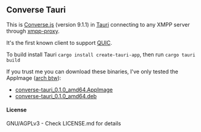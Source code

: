 Converse Tauri
--------------

This is [Converse.js](https://conversejs.org/) (version 9.1.1) in [Tauri](https://tauri.app) connecting to any XMPP
server through [xmpp-proxy](https://github.com/moparisthebest/xmpp-proxy).

It's the first known client to support [QUIC](https://xmpp.org/extensions/xep-0467.html).

To build install Tauri `cargo install create-tauri-app`, then run `cargo tauri build`

If you trust me you can download these binaries, I've only tested the AppImage ([arch btw](https://www.moparisthebest.com/images/i-only-use-arch-linux.png)):
  * [converse-tauri_0.1.0_amd64.AppImage](https://www.moparisthebest.com/converse-tauri_0.1.0_amd64.AppImage)
  * [converse-tauri_0.1.0_amd64.deb](https://www.moparisthebest.com/converse-tauri_0.1.0_amd64.deb)

####  License
GNU/AGPLv3 - Check LICENSE.md for details
